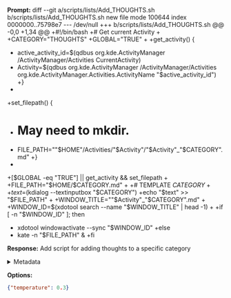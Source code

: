 **Prompt:**
diff --git a/scripts/lists/Add_THOUGHTS.sh b/scripts/lists/Add_THOUGHTS.sh
new file mode 100644
index 0000000..75798e7
--- /dev/null
+++ b/scripts/lists/Add_THOUGHTS.sh
@@ -0,0 +1,34 @@
+#!/bin/bash
+# Get current Activity
+
+CATEGORY="THOUGHTS"
+GLOBAL="TRUE"
+
+get_activity() {
+  active_activity_id=$(qdbus org.kde.ActivityManager /ActivityManager/Activities CurrentActivity)
+  Activity=$(qdbus org.kde.ActivityManager /ActivityManager/Activities org.kde.ActivityManager.Activities.ActivityName "$active_activity_id")
+}
+
+set_filepath() {
+  # May need to mkdir.
+  FILE_PATH=""$HOME"/Activities/"$Activity"/"$Activity"_"$CATEGORY".md"
+}
+
+[$GLOBAL -eq "TRUE"] || get_activity && set_filepath
+
+FILE_PATH="$HOME/$CATEGORY.md"
+
+# TEMPLATE $CATEGORY
+
+text=$(kdialog --textinputbox "$CATEGORY")
+echo "$text" >> "$FILE_PATH"
+
+WINDOW_TITLE=""$Activity"_"$CATEGORY".md"
+
+WINDOW_ID=$(xdotool search --name "$WINDOW_TITLE" | head -1)
+
+if [ -n "$WINDOW_ID" ]; then
+  xdotool windowactivate --sync "$WINDOW_ID"
+else
+  kate -n "$FILE_PATH" &
+fi


**Response:**
Add script for adding thoughts to a specific category

<details><summary>Metadata</summary>

- Duration: 828 ms
- Datetime: 2023-07-26T07:00:18.260270
- Model: gpt-3.5-turbo-0613

</details>

**Options:**
```json
{"temperature": 0.3}
```

